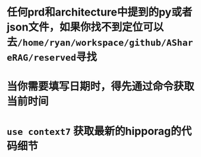 # 任何prd和architecture中提到的py或者json文件，如果你找不到定位可以去`/home/ryan/workspace/github/AShareRAG/reserved`寻找

# 当你需要填写日期时，得先通过命令获取当前时间

# `use context7` 获取最新的hipporag的代码细节